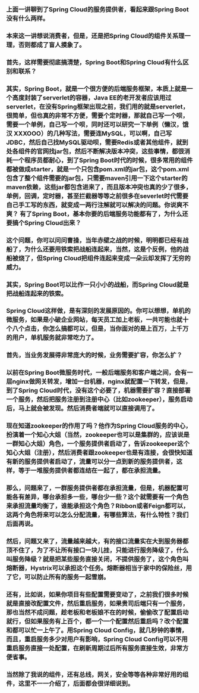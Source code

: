 ### 上面一讲聊到了Spring Cloud的服务提供者，看起来跟Spring Boot没有什么两样。

### 本来这一讲想说消费者，但是，还是把Spring Cloud的组件关系理一理，否则都成了盲人摸象了。

### 首先，这样需要彻底搞清楚，Spring Boot和Spring Cloud有什么区别和联系？

### 其实，Spring Boot，就是一个很方便的后端服务框架，本质上就是一个高度封装了serverlet的容器，Java EE的老开发者应该用过serverlet，在没有Spring框架出现之前，我们用的就是serverlet，很简单，但也真的非常不方便，需要个定时器，那就自己写一个呗，需要一个单例，自己写一个呗，同时还可以研究一下单例（懒汉，饿汉 XXXOOO）的几种写法，需要连MySQL，可以啊，自己写JDBC，然后自己找MySQL驱动呗，需要Redis或者其他组件，就到处各组件的官网找jar包，然后不断解决版本冲突，这些事情，都很消耗一个程序员都耐心，到了Spring Boot时代的时候，很多常用的组件都被做成starter，就是一个只包含pom.xml的jar包，这个pom.xml包含了整个组件需要的jar包，只需要maven引用一下这个starter的maven依赖，这些jar都包含进来了，而且版本冲突也真的少了很多，单例，回调，定时器，甚至拦截器等等之前很多在severlet时代需要自己手工写的东西，就变成一两行注解就可以解决的问题。你说爽不爽？ 有了Spring Boot，基本你要的后端服务功能都有了，为什么还要搞个Spring Cloud出来？

### 这个问题，你可以问问曹操，当年赤壁之战的时候，明明都已经有战船了，为什么还要用铁索把战船连起来，当然，这是个反例，他的战船被烧了，但Spring Cloud把组件连起来变成一朵云却发挥了无穷的威力。

### 其实，Spring Boot可以比作一只小小的战船，而Spring Cloud就是把战船连起来的铁索。

### Spring Cloud这样做，是有深刻的发展原因的。你可以想想，单机的微服务，如果是小破企业网站，每天员工加上老板，一共可能也就十个八个点击，你怎么搞都可以，但是，当你面对的是上百万，上千万的用户，单机服务就非常吃力了。

### 首先，当业务发展得非常庞大的时候，业务需要扩容，你怎么扩？

### 以前在Spring Boot微服务时代，一般后端服务和客户端之间，会有一层nginx做网关转发，增加一台机器，nginx就配置一下转发，但是，到了Spring Cloud时代，没有这个必要了，机器需要扩容？直接部署一个服务，然后把服务注册到注册中心（比如zookeeper），服务启动后，马上就会被发现。然后消费者端就可以直接调用了。

### 现在知道zookeeper的作用了吗？他作为Spring Cloud服务的中心，扮演着一个知心大姐（当然，zookeeper也可以是集群的，应该说是一群知心大姐）角色，一个服务提供者启动了，告诉zookeeper这个知心大姐（注册），然后消费者跟zookeeper也是有连接，会很快知道有新的服务提供者启动了，流量可以分一点到新的服务提供者，这样，等于一堆服务提供者都连结在一起了，都在承担流量。

### 那么，问题来了，一群服务提供者都在承担流量，但是，机器配置可能各有差异，哪台承担多一些，哪台少一些？这个就需要有一个角色来承担流量均衡了，谁能承担这个角色？Ribbon或者Feign都可以，这两个角色将来可以怎么分配流量，有哪些算法，有什么特性？我们后面再说。

### 然后，问题又来了，流量越来越大，有的接口流量实在大到服务器都顶不住了，为了不让所有接口一块儿挂，只能进行服务降级了，什么叫服务降级？就是把某些服务直接关闭，不提供服务了，这个角色叫熔断器，Hystrix可以承担这个任务。熔断器相当于家中的保险丝，用了它，可以防止所有的服务一起雪崩。

### 还有，比如说，如果你项目有些配置需要变动了，之前我们很多时候就是直接改配置文件，然后重启服务，如果贵司后端只有一个服务，那也当然不成问题，趁老板和老板娘不在的时候，偷偷改了配置启动就行，但如果服务有上百个，都一个一个配置然后重启吗？改个配置和都可以忙一上午了。用Spring Cloud Config，就几秒钟的事情，而且，重启服务多少对用户有影响，Spring Cloud Config可以不用重启服务直接一处配置，在刷新周期过后所有服务直接生效，非常方便省事。

### 当然除了我说的组件，还有总线，网关，安全等等各种非常好用的组件，这里不一一介绍了，后面都会很详细说到。
